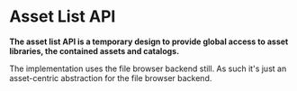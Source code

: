 # Asset List API

__The asset list API is a temporary design to provide global access to asset libraries, the contained assets and catalogs.__

The implementation uses the file browser backend still. As such it's just an asset-centric abstraction for the file browser backend.
